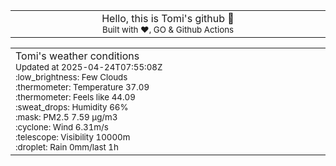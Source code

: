
<div align="center">
<table>
<tbody>
<td align="center">
<img width="2000" height="0"><br>
Hello, this is Tomi's github 👋<br>
<sup>Built with ❤️, GO & Github Actions</sup><br>
<img width="2000" height="0">
</td>
</tbody>
</table>
</div>
<table>
<tbody>
<td align="left">
<img width="2000" height="0"><br>
Tomi's weather conditions<br>
<sup>Updated at 2025-04-24T07:55:08Z</sup><br>
<sup>:low_brightness: Few Clouds</sup><br>
<sup>:thermometer: Temperature 37.09 </sup><br>
<sup>:thermometer: Feels like 44.09</sup><br>
<sup>:sweat_drops: Humidity 66%</sup><br>
<sup>:mask: PM2.5 7.59 μg/m3</sup><br>
<sup>:cyclone: Wind 6.31m/s </sup><br>
<sup>:telescope: Visibility 10000m </sup><br>
<sup>:droplet: Rain 0mm/last 1h </sup><br>
<img width="2000" height="0">
</td>
<td align="left">
<img width="2000" height="0"><br>
<br>
<img width="2000" height="0">
</td>
</tbody>
</table>
</div>
    